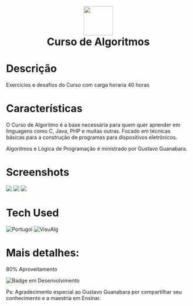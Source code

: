 <div align="center">
 <h1> <img src="https://bookface-images.s3.amazonaws.com/logos/1672b1f48d0409604487d73da090b2e16754039d.png?1608308129" width="80px"><br/>Curso de
Algoritmos</h1>
     </div>


# Descrição
Exercicios e desafios do Curso com carga horaria 40 horas

# Características
O Curso de Algoritmo é a base necessária para quem quer aprender em linguagens como C, Java, PHP e muitas outras. Focado em técnicas básicas para a construção de programas para dispositivos eletrônicos.

Algoritmos e Lógica de Programação é ministrado por Gustavo Guanabara.

# Screenshots
 <img src= "https://i.imgur.com/otSfUFp.png"> <img src="https://i.imgur.com/hpkdWe3.png"> <img src="https://i.imgur.com/Jld7LVI.png">
# Tech Used
 ![Portugol](https://img.shields.io/badge/portugol-Linguage-blue)
 ![VisuAlg](https://img.shields.io/badge/VisuAlg-studio-yellow)
      
# Mais detalhes:
80% Aproveitamento

![Badge em Desenvolvimento](http://img.shields.io/static/v1?label=curso&message=concluido&color=GREEN&style=for-the-badge)<br>

Ps: Agradecimento especial ao Gustavo Guanabara por compartilhar seu conhecimento e a maestria em Ensinar.      
<!-- </> with 💛 by readMD (https://readmd.itsvg.in) -->
